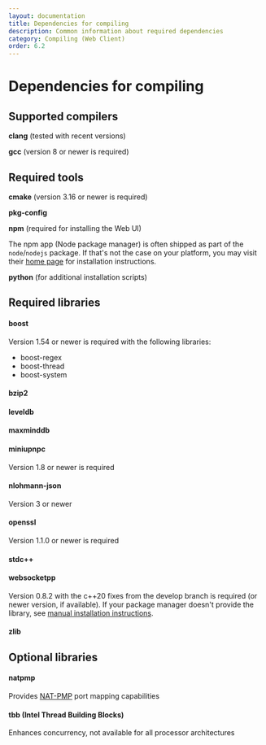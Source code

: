```yaml
---
layout: documentation
title: Dependencies for compiling
description: Common information about required dependencies
category: Compiling (Web Client)
order: 6.2
---
```


# Dependencies for compiling

## Supported compilers

**clang** (tested with recent versions)

**gcc** (version 8 or newer is required)

## Required tools

**cmake** (version 3.16 or newer is required)

**pkg-config**

**npm** (required for installing the Web UI)

The npm app (Node package manager) is often shipped as part of the `node`/`nodejs` package. If that's not the case on your platform, you may visit their [home page](https://nodejs.org) for installation instructions.

**python** (for additional installation scripts)


## Required libraries

#### boost

Version 1.54 or newer is required with the following libraries:

- boost-regex
- boost-thread
- boost-system

#### bzip2

#### leveldb

#### maxminddb

#### miniupnpc

Version 1.8 or newer is required

#### nlohmann-json

Version 3 or newer

#### openssl

Version 1.1.0 or newer is required

#### stdc++

#### websocketpp

Version 0.8.2 with the c++20 fixes from the develop branch is required (or newer version, if available). If your package manager doesn't provide the library, see [manual installation instructions](/docs/compiling/websocketpp.html).

#### zlib

## Optional libraries 

#### natpmp 

Provides [NAT-PMP](https://en.wikipedia.org/wiki/NAT_Port_Mapping_Protocol) port mapping capabilities

#### tbb (Intel Thread Building Blocks)

Enhances concurrency, not available for all processor architectures
